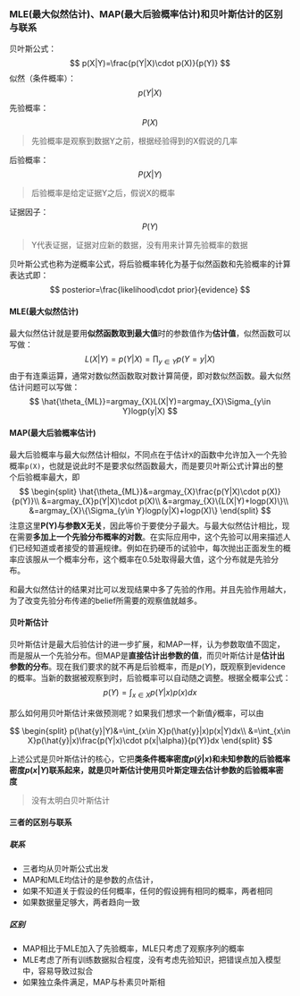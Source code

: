 ### MLE(最大似然估计)、MAP(最大后验概率估计)和贝叶斯估计的区别与联系

贝叶斯公式：
$$
p(X|Y)=\frac{p(Y|X)\cdot p(X)}{p(Y)}
$$
似然（条件概率）：
$$
p(Y|X)
$$
先验概率：
$$
P(X)
$$
> 先验概率是观察到数据Y之前，根据经验得到的X假说的几率

后验概率：
$$
P(X|Y)
$$

> 后验概率是给定证据Y之后，假说X的概率
>

证据因子：
$$
P(Y)
$$

> Y代表证据，证据对应新的数据，没有用来计算先验概率的数据

贝叶斯公式也称为逆概率公式，将后验概率转化为基于似然函数和先验概率的计算表达式即：
$$
posterior=\frac{likelihood\cdot prior}{evidence}
$$

#### MLE(最大似然估计)

最大似然估计就是要用**似然函数取到最大值**时的参数值作为**估计值**，似然函数可以写做：
$$
L(X|Y)=p(Y|X)=\prod_{y\in Y}p(Y=y|X)
$$
由于有连乘运算，通常对数似然函数取对数计算简便，即对数似然函数。最大似然估计问题可以写做：
$$
\hat{\theta_{ML}}=argmay_{X}L(X|Y)=argmay_{X}\Sigma_{y\in Y}logp(y|X)
$$


#### MAP(最大后验概率估计)

最大后验概率与最大似然估计相似，不同点在于估计`X`的函数中允许加入一个先验概率`p(X)`，也就是说此时不是要求似然函数最大，而是要贝叶斯公式计算出的整个后验概率最大，即
$$
\begin{split}
\hat{\theta_{ML}}&=argmay_{X}\frac{p(Y|X)\cdot p(X)}{p(Y)}\\
&=argmay_{X}p(Y|X)\cdot p(X)\\
&=argmay_{X}\{L(X|Y)+logp(X)\}\\
&=argmay_{X}\{\Sigma_{y\in Y}logp(y|X)+logp(X)\}
\end{split}
$$
注意这里**P(Y)与参数X无关**，因此等价于要使分子最大。与最大似然估计相比，现在需要**多加上一个先验分布概率的对数**。在实际应用中，这个先验可以用来描述人们已经知道或者接受的普遍规律。例如在扔硬币的试验中，每次抛出正面发生的概率应该服从一个概率分布，这个概率在0.5处取得最大值，这个分布就是先验分布。

和最大似然估计的结果对比可以发现结果中多了先验的作用。并且先验作用越大，为了改变先验分布传递的belief所需要的观察值就越多。

#### 贝叶斯估计

贝叶斯估计是最大后验估计的进一步扩展，和MAP一样，认为参数取值不固定，而是服从一个先验分布。但MAP是**直接估计出参数的值**，而贝叶斯估计是**估计出参数的分布**。现在我们要求的就不再是后验概率，而是$p(Y)$，既观察到evidence的概率。当新的数据被观察到时，后验概率可以自动随之调整。根据全概率公式：
$$
p(Y)=\int_{x\in X}p(Y|x)p(x)dx
$$

那么如何用贝叶斯估计来做预测呢？如果我们想求一个新值$\hat{y}$概率，可以由

$$
\begin{split}
p(\hat{y}|Y)&=\int_{x\in X}p(\hat{y}|x)p(x|Y)dx\\
&=\int_{x\in X}p(\hat{y}|x)\frac{p(Y|x)\cdot p(x|\alpha)}{p(Y)}dx
\end{split}
$$

上述公式是贝叶斯估计的核心，它把**类条件概率密度$p(\hat{y}|x)$**和**未知参数的后验概率密度$p(x|Y)$**联系起来，就是贝叶斯估计使用**贝叶斯定理去估计参数的后验概率密度**

> 没有太明白贝叶斯估计

#### 三者的区别与联系

##### 联系

+ 三者均从贝叶斯公式出发
+ MAP和MLE均估计的是参数的点估计，
+ 如果不知道关于假设的任何概率，任何的假设拥有相同的概率，两者相同
+ 如果数据量足够大，两者趋向一致

##### 区别

+ MAP相比于MLE加入了先验概率，MLE只考虑了观察序列的概率
+ MLE考虑了所有训练数据拟合程度，没有考虑先验知识，把错误点加入模型中，容易导致过拟合
+ 如果独立条件满足，MAP与朴素贝叶斯相

